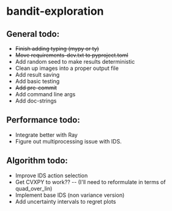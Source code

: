 # bandit-exploration

## General todo:
- ~~Finish adding typing (mypy or ty)~~
- ~~Move requirements-dev.txt to pyproject.toml~~
- Add random seed to make results deterministic
- Clean up images into a proper output file
- Add result saving
- Add basic testing
- ~~Add pre-commit~~
- Add command line args
- Add doc-strings

## Performance todo:
- Integrate better with Ray
- Figure out multiprocessing issue with IDS.

## Algorithm todo:
- Improve IDS action selection
- Get CVXPY to work?? -- (I'll need to reformulate in terms of quad_over_lin)
- Implement base IDS (non variance version)
- Add uncertainty intervals to regret plots
